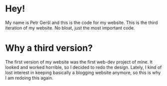 # Hey!
My name is Petr Geršl and this is the code for my website. This is the third iteration of my website. No bloat, just the most important code.

# Why a third version?
The first version of my website was the first web-dev project of mine. It looked and worked horrible, so I decided to redo the design. Lately, I kind of lost interest in keeping basically a blogging website anymore, so this is why I am redoing this again.